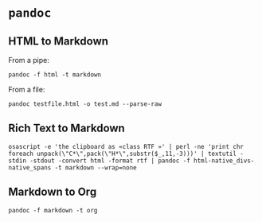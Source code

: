 # `pandoc`

## HTML to Markdown

From a pipe:

	pandoc -f html -t markdown

From a file:

	pandoc testfile.html -o test.md --parse-raw

## Rich Text to Markdown

    osascript -e 'the clipboard as «class RTF »' | perl -ne 'print chr foreach unpack(\"C*\",pack(\"H*\",substr($_,11,-3)))' | textutil -stdin -stdout -convert html -format rtf | pandoc -f html-native_divs-native_spans -t markdown --wrap=none

## Markdown to Org

	pandoc -f markdown -t org
